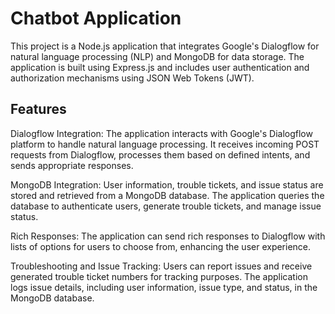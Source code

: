 # Chatbot Application

This project is a Node.js application that integrates Google's Dialogflow for natural language processing (NLP) and MongoDB for data storage. The application is built using Express.js and includes user authentication and authorization mechanisms using JSON Web Tokens (JWT).

## Features
Dialogflow Integration: The application interacts with Google's Dialogflow platform to handle natural language processing. It receives incoming POST requests from Dialogflow, processes them based on defined intents, and sends appropriate responses.

MongoDB Integration: User information, trouble tickets, and issue status are stored and retrieved from a MongoDB database. The application queries the database to authenticate users, generate trouble tickets, and manage issue status.

Rich Responses: The application can send rich responses to Dialogflow with lists of options for users to choose from, enhancing the user experience.

Troubleshooting and Issue Tracking: Users can report issues and receive generated trouble ticket numbers for tracking purposes. The application logs issue details, including user information, issue type, and status, in the MongoDB database.
